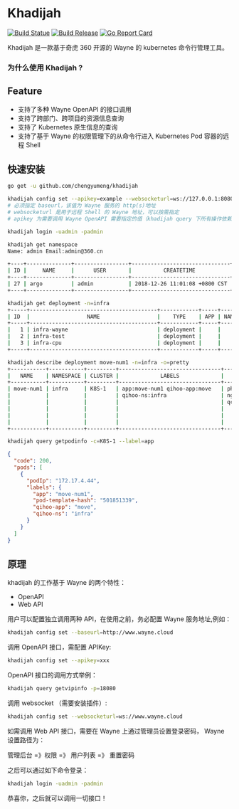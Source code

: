 # Khadijah

[![Build Statue](https://travis-ci.org//chengyumeng/khadijah.svg?branch=master)](https://travis-ci.org/chengyumeng/khadijah)
[![Build Release](https://img.shields.io/github/release/chengyumeng/Khadijah.svg)](https://github.com/chengyumeng/khadijah/releases)
[![Go Report Card](https://goreportcard.com/badge/github.com/chengyumeng/khadijah)](https://goreportcard.com/report/github.com/chengyumeng/khadijah)

Khadijah 是一款基于奇虎 360 开源的 Wayne 的 kubernetes 命令行管理工具。

### 为什么使用 Khadijah ?


## Feature

- 支持了多种 Wayne OpenAPI 的接口调用
- 支持了跨部门、跨项目的资源信息查询
- 支持了 Kubernetes 原生信息的查询
- 支持了基于 Wayne 的权限管理下的从命令行进入 Kubernetes Pod 容器的远程 Shell

## 快速安装

```bash
go get -u github.com/chengyumeng/khadijah
```

```bash
khadijah config set --apikey=example --websocketurl=ws://127.0.0.1:8080 --baseurl=http://127.0.0.1:4200
# 必须指定 baseurl，该值为 Wayne 服务的 http(s)地址
# websocketurl 是用于远程 Shell 的 Wayne 地址，可以按需指定
# apikey 为需要调用 Wayne OpenAPI 需要指定的值（khadijah query 下所有操作依赖于这个值）
```

```bash
khadijah login -uadmin -padmin
```

```bash
khadijah get namespace
Name: admin Email:admin@360.cn

+----+--------------+-----------------+-------------------------------+-------------------------------+
| ID |     NAME     |      USER       |          CREATETIME           |          UPDATETIME           |
+----+--------------+-----------------+-------------------------------+-------------------------------+
| 27 | argo         | admin           | 2018-12-26 11:01:08 +0800 CST | 2018-12-26 11:01:08 +0800 CST |
+----+--------------+-----------------+-------------------------------+-------------------------------+
```

```bash
khadijah get deployment -n=infra
+-----+----------------------------------------+------------+-----+-----------+-------------+-------------------------------+
| ID  |                  NAME                  |    TYPE    | APP | NAMESPACE |    USER     |          CREATETIME           |
+-----+----------------------------------------+------------+-----+-----------+-------------+-------------------------------+
|   1 | infra-wayne                            | deployment |     |           | admin       | 2018-05-30 16:59:59 +0800 CST |
|   2 | infra-test                             | deployment |     |           | admin       | 2018-05-30 17:20:22 +0800 CST |
|   3 | infra-cpu                              | deployment |     |           | admin       | 2018-05-31 10:36:21 +0800 CST |
+-----+----------------------------------------+------------+-----+-----------+-------------+-------------------------------+
```

```bash
khadijah describe deployment move-num1 -n=infra -o=pretty
+-----------+-----------+---------+--------------------------------+------------------------------+----------+--------------------------------+---------------------------+
|   NAME    | NAMESPACE | CLUSTER |             LABELS             |            CONTAINERS        | REPLICAS |            MESSAGE             |           PODS            |
+-----------+-----------+---------+--------------------------------+------------------------------+----------+--------------------------------+---------------------------+
| move-num1 | infra     | K8S-1   | app:move-num1 qihoo-app:move   | php:docker.hub/php:1.1.0     | 1/1      | 2018-12-10 19:03:00 +0800      | move-num1-945d9577f-wnvtm |
|           |           |         | qihoo-ns:infra                 | nginx:docker.hub/nginx:1.1.0 |          | CST:Deployment has minimum     |                           |
|           |           |         |                                | qconf:docker.hub/agent:0.1.0 |          | availability. 2018-12-11       |                           |
|           |           |         |                                |                              |          | 14:52:19 +0800 CST:ReplicaSet  |                           |
|           |           |         |                                |                              |          | "move-num1-945d9577f" has      |                           |
|           |           |         |                                |                              |          | successfully progressed.       |                           |
+-----------+-----------+---------+--------------------------------+------------------------------+----------+--------------------------------+---------------------------+
```

```bash
khadijah query getpodinfo -c=K8S-1 --label=app
```
```json
{
  "code": 200,
  "pods": [
    {
      "podIp": "172.17.4.44",
      "labels": {
        "app": "move-num1",
        "pod-template-hash": "501851339",
        "qihoo-app": "move",
        "qihoo-ns": "infra"
      }
    }
  ]
}
```

## 原理

khadijah 的工作基于 Wayne 的两个特性：

- OpenAPI
- Web API

用户可以配置独立调用两种 API，在使用之前，务必配置 Wayne 服务地址,例如：
```bash
khadijah config set --baseurl=http://www.wayne.cloud
```

调用 OpenAPI 接口，需配置 APIKey:
```bash
khadijah config set --apikey=xxx
```

OpenAPI 接口的调用方式举例：
```bash
khadijah query getvipinfo -p=18080 
```

调用 websocket （需要安装插件）:
```bash
khadijah config set --websocketurl=ws://www.wayne.cloud
```

如需调用 Web API 接口，需要在 Wayne 上通过管理员设置登录密码， Wayne 设置路径为：

管理后台 =》权限 =》 用户列表 =》 重置密码

之后可以通过如下命令登录：
```bash
khadijah login -uadmin -padmin
```

恭喜你，之后就可以调用一切接口！

